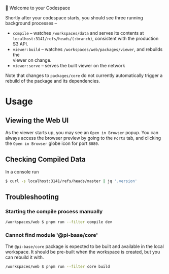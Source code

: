 🎉 Welcome to your Codespace

Shortly after your codespace starts, you should see three running background
processes –

- `compile` – watches `/workspaces/data` and serves its contents at
  `localhost:3141/refs/heads/(:branch)`, consistent with the production S3 API.
- `viewer:build` – watches `/workspaces/web/packages/viewer`, and rebuilds the  
  viewer on change.
- `viewer:serve` – serves the built viewer on the network

Note that changes to `packages/core` do not currently automatically trigger a 
rebuild of the package and its dependencies.

# Usage

## Viewing the Web UI

As the viewer starts up, you may see an `Open in Browser` popup. You can always
access the browser preview by going to the `Ports` tab, and clicking the 
`Open in Browser` globe icon for port `8080`.

## Checking Compiled Data

In a console run

```bash
$ curl -s localhost:3141/refs/heads/master | jq '.version'
```

## Troubleshooting

### Starting the compile process manually

```bash
/workspaces/web $ pnpm run --filter compile dev
```

### Cannot find module '@pi-base/core'

The `@pi-base/core` package is expected to be built and available in the local
workspace. It should be pre-built when the workspace is created, but you can
rebuild it with.

```bash
/workspaces/web $ pnpm run --filter core build
```